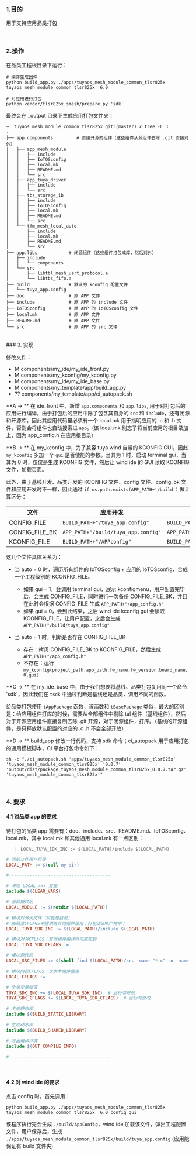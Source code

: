
### 1.目的

用于支持应用品类打包

</br>

### 2.操作

在品类工程根目录下运行：

```shell
# 编译生成固件
python build_app.py ./apps/tuyaos_mesh_module_common_tlsr825x tuyaos_mesh_module_common_tlsr825x  6.0     

# 对应用进行打包
python vendor/tlsr825x_smesh/prepare.py 'sdk' 
```

最终会在 _output 目录下生成应用打包文件夹：

```
➜  tuyaos_mesh_module_common_tlsr825x git:(master) ✗ tree -L 3
.
├── app.components         # 直接开源的组件（这些组件从源组件去除 .git 直接对外）
│   ├── app_mesh_module
│   │   ├── include
│   │   ├── IoTOSconfig
│   │   ├── local.mk
│   │   ├── README.md
│   │   └── src
│   ├── app_tuya_driver
│   │   ├── include
│   │   └── src
│   ├── tbs_storage_ib
│   │   ├── include
│   │   ├── IoTOSconfig
│   │   ├── local.mk
│   │   ├── README.md
│   │   └── src
│   └── tfm_mesh_local_auto
│       ├── include
│       ├── local.mk
│       ├── README.md
│       └── src
├── app.libs            # 闭源组件（这些组件打包成库，然后对外）
│   ├── include
│   │   └── components
│   └── src
│       ├── libtbl_mesh_uart_protocol.a
│       └── libtbs_fifo.a
├── build               # 默认的 kconfig 配置文件
│   └── tuya_app.config
├── doc                 # 原 APP 文件
├── include             # 原 APP 的 include 文件
├── IoTOSconfig         # 原 APP 的 IoTOSconfig 文件
├── local.mk            # 原 APP 文件
├── README.md           # 原 APP 文件
└── src                 # 原 APP 的 src 文件
```

</br>
### 3. 实现

修改文件：

-  M components/my_ide/my_ide_front.py
-  M components/my_kconfig/my_kconfig.py
-  M components/my_ide/my_ide_base.py
-  M components/my_template/app/build_app.py
- ?? components/my_template/app/ci_autopack.sh

**A -> ** 在 ide_front 中，新增 `app.components` 和 `app.libs`, 用于对打包后的应用进行编译，由于打包后的应用中除了包含其自身的 `src` 和 `include`，还有闭源和开源库，因此其应用代码里必须有一个 local.mk 用于指明应用的 .c 和 .h 文件，否则会将组件也自动搜索进 `app`。(该 local.mk 别忘了将当前应用的根目录加上，因为 app_config.h 在应用根目录）

**B -> ** 在 my_kconfig 中，为了兼容 tuya wind 自带的 KCONFIG GUI，因此 `my_kconfig` 多加一个 `gui` 是否使能的参数。当其为 1 时，启动 terminal gui，当其为 0 时，仅仅是生成 KCONFIG 文件，然后让 wind ide 的 GUI 读取 KCONFIG 文件，加载页面。

此外，由于基线开发、品类开发的 KCONFIG 文件、config 文件、config_bk 文件和应用开发时不一样，因此通过 `if os.path.exists(APP_PATH+'/build')` 做计算区分：

文件 | 应用开发 | 基线、品类开发
---|---|---
CONFIG_FILE | `BUILD_PATH+"/tuya_app.config"` | `BUILD_PATH+"/tuya_iot.config"`
CONFIG_FILE_BK | `APP_PATH+"/build/tuya_app.config"` | `APP_PATH+"/tuya_iot.config"`
KCONFIG_FILE | `BUILD_PATH+"/APPconfig"` | `BUILD_PATH+"/IoTOSconfig"`

这几个文件具体关系为：

- 当 auto = 0 时，遍历所有组件的 IoTOSconfig + 应用的 IoTOSconfig，合成一个工程级别的 KCONFIG_FILE。
	- 如果 gui = 1，会调用 terminal gui，展示 kconfigmenu，用户配置完毕后，会生成 CONFIG_FILE，同时进行一次备份 CONFIG_FILE_BK，并且在此时会根据 CONFIG_FILE 生成 `APP_PATH+"/app_config.h"`
	- 如果 gui = 0，会到此结束，之后 wind ide kconfig gui 会读取 KCONFIG_FILE，让用户配置，之后会生成 `APP_PATH+"/build/tuya_app.config"` 

- 当 auto = 1 时，判断是否存在 CONFIG_FILE_BK
	- 存在：拷贝 CONFIG_FILE_BK to KCONFIG_FILE，然后生成 `APP_PATH+"/app_config.h"`
	- 不存在：运行 `my_kconfig(project_path,app_path,fw_name,fw_version,board_name,0,gui)`

**C -> ** 在 my_ide_base 中，由于我们想要将基线、品类打包复用同一个命令 'sdk'，因此我们在 `tsdk` 中通过判断是基线还是品类，调用不同的函数。

给品类打包使用 `tAppPackage` 函数，该函数和 `tBasePackage` 类似，最大的区别是：给应用组件打库的时候，需要从全部组件中剔除 tal 组件（基线组件），然后对于开源应用组件直接复制去除 .git 开源，对于闭源组件，打库。（基线的开源组件，是只释放默认配置的对应的 .c .h 不会全部开放）

**D -> ** build_app 修改一行代码，支持 sdk 命令；ci_autopack 用于应用打包的通用模板脚本，CI 平台打包命令如下：

```shell
sh -c "./ci_autopack.sh 'apps/tuyaos_mesh_module_common_tlsr825x' 'tuyaos_mesh_module_common_tlsr825x' '0.0.7' 'output/dist/package_tuyaos_mesh_module_common_tlsr825x_0.0.7.tar.gz' 'tuyaos_mesh_module_common_tlsr825x'"
```

</br>

### 4. 要求
#### 4.1 对品类 app 的要求

待打包的品类 app 需要有：doc、include、src、README.md、IoTOSconfig、local.mk，其中 local.mk 和其他通用 local.mk 有一点区别：

> `LOCAL_TUYA_SDK_INC := $(LOCAL_PATH)/include $(LOCAL_PATH)`

```makefile
# 当前文件所在目录
LOCAL_PATH := $(call my-dir)

#---------------------------------------

# 清除 LOCAL_xxx 变量
include $(CLEAR_VARS)

# 当前模块名
LOCAL_MODULE := $(notdir $(LOCAL_PATH))

# 模块对外头文件（只能是目录）
# 加载至CFLAGS中提供给其他组件使用；打包进SDK产物中；
LOCAL_TUYA_SDK_INC := $(LOCAL_PATH)/include $(LOCAL_PATH)

# 模块对外CFLAGS：其他组件编译时可感知到
LOCAL_TUYA_SDK_CFLAGS :=

# 模块源代码
LOCAL_SRC_FILES := $(shell find $(LOCAL_PATH)/src -name "*.c" -o -name "*.cpp" -o -name "*.cc")

# 模块内部CFLAGS：仅供本组件使用
LOCAL_CFLAGS :=

# 全局变量赋值
TUYA_SDK_INC += $(LOCAL_TUYA_SDK_INC)  # 此行勿修改
TUYA_SDK_CFLAGS += $(LOCAL_TUYA_SDK_CFLAGS)  # 此行勿修改

# 生成静态库
include $(BUILD_STATIC_LIBRARY)

# 生成动态库
include $(BUILD_SHARED_LIBRARY)

# 导出编译详情
include $(OUT_COMPILE_INFO)

#---------------------------------------

```

</br>

#### 4.2 对 wind ide 的要求

点击 config 时，首先调用：

```shell
python build_app.py ./apps/tuyaos_mesh_module_common_tlsr825x tuyaos_mesh_module_common_tlsr825x  6.0 config gui
```

该程序执行完会生成 `./build/AppConfig`，wind ide 加载该文件，弹出工程配置文件，用户保存后，生成 `./apps/tuyaos_mesh_module_common_tlsr825x/build/tuya_app.config` (应用能保证有 build 文件夹)





